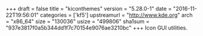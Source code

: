 +++
draft = false
title = "kiconthemes"
version = "5.28.0-1"
date = "2016-11-22T19:56:01"
categories = ['kf5']
upstreamurl = "http://www.kde.org"
arch = "x86_64"
size = "130036"
usize = "499806"
sha1sum = "937e3817f0a5b344dd1f7c70154e9076ae3210bc"
+++
Icon GUI utilities.